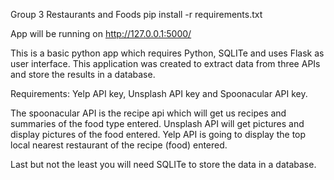 Group 3 Restaurants and Foods 
pip install -r requirements.txt


App will be running on http://127.0.0.1:5000/ 

This is a basic python app which requires Python, SQLITe and uses Flask as user interface. This application was created to extract data from three APIs and store the results in a database.


Requirements: Yelp API key, Unsplash API key and Spoonacular API key. 

The spoonacular API is the recipe api which will get us recipes and summaries of the food type entered. Unsplash API will get pictures and display pictures of the food entered. Yelp API is going to display the top local nearest restaurant of the recipe (food) entered. 

Last but not the least you will need SQLITe to store the data in a database. 